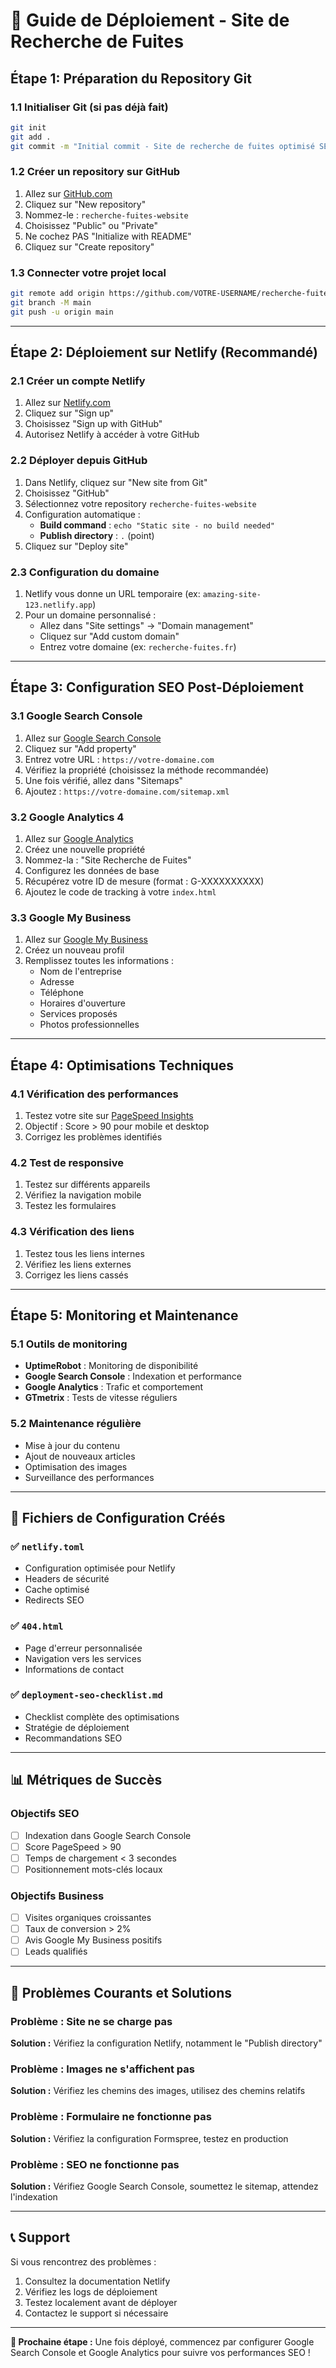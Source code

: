 # 🚀 Guide de Déploiement - Site de Recherche de Fuites

## **Étape 1: Préparation du Repository Git**

### 1.1 Initialiser Git (si pas déjà fait)
```bash
git init
git add .
git commit -m "Initial commit - Site de recherche de fuites optimisé SEO"
```

### 1.2 Créer un repository sur GitHub
1. Allez sur [GitHub.com](https://github.com)
2. Cliquez sur "New repository"
3. Nommez-le : `recherche-fuites-website`
4. Choisissez "Public" ou "Private"
5. Ne cochez PAS "Initialize with README"
6. Cliquez sur "Create repository"

### 1.3 Connecter votre projet local
```bash
git remote add origin https://github.com/VOTRE-USERNAME/recherche-fuites-website.git
git branch -M main
git push -u origin main
```

---

## **Étape 2: Déploiement sur Netlify (Recommandé)**

### 2.1 Créer un compte Netlify
1. Allez sur [Netlify.com](https://netlify.com)
2. Cliquez sur "Sign up"
3. Choisissez "Sign up with GitHub"
4. Autorisez Netlify à accéder à votre GitHub

### 2.2 Déployer depuis GitHub
1. Dans Netlify, cliquez sur "New site from Git"
2. Choisissez "GitHub"
3. Sélectionnez votre repository `recherche-fuites-website`
4. Configuration automatique :
   - **Build command** : `echo "Static site - no build needed"`
   - **Publish directory** : `.` (point)
5. Cliquez sur "Deploy site"

### 2.3 Configuration du domaine
1. Netlify vous donne un URL temporaire (ex: `amazing-site-123.netlify.app`)
2. Pour un domaine personnalisé :
   - Allez dans "Site settings" → "Domain management"
   - Cliquez sur "Add custom domain"
   - Entrez votre domaine (ex: `recherche-fuites.fr`)

---

## **Étape 3: Configuration SEO Post-Déploiement**

### 3.1 Google Search Console
1. Allez sur [Google Search Console](https://search.google.com/search-console)
2. Cliquez sur "Add property"
3. Entrez votre URL : `https://votre-domaine.com`
4. Vérifiez la propriété (choisissez la méthode recommandée)
5. Une fois vérifié, allez dans "Sitemaps"
6. Ajoutez : `https://votre-domaine.com/sitemap.xml`

### 3.2 Google Analytics 4
1. Allez sur [Google Analytics](https://analytics.google.com)
2. Créez une nouvelle propriété
3. Nommez-la : "Site Recherche de Fuites"
4. Configurez les données de base
5. Récupérez votre ID de mesure (format : G-XXXXXXXXXX)
6. Ajoutez le code de tracking à votre `index.html`

### 3.3 Google My Business
1. Allez sur [Google My Business](https://business.google.com)
2. Créez un nouveau profil
3. Remplissez toutes les informations :
   - Nom de l'entreprise
   - Adresse
   - Téléphone
   - Horaires d'ouverture
   - Services proposés
   - Photos professionnelles

---

## **Étape 4: Optimisations Techniques**

### 4.1 Vérification des performances
1. Testez votre site sur [PageSpeed Insights](https://pagespeed.web.dev)
2. Objectif : Score > 90 pour mobile et desktop
3. Corrigez les problèmes identifiés

### 4.2 Test de responsive
1. Testez sur différents appareils
2. Vérifiez la navigation mobile
3. Testez les formulaires

### 4.3 Vérification des liens
1. Testez tous les liens internes
2. Vérifiez les liens externes
3. Corrigez les liens cassés

---

## **Étape 5: Monitoring et Maintenance**

### 5.1 Outils de monitoring
- **UptimeRobot** : Monitoring de disponibilité
- **Google Search Console** : Indexation et performance
- **Google Analytics** : Trafic et comportement
- **GTmetrix** : Tests de vitesse réguliers

### 5.2 Maintenance régulière
- Mise à jour du contenu
- Ajout de nouveaux articles
- Optimisation des images
- Surveillance des performances

---

## **🔧 Fichiers de Configuration Créés**

### ✅ `netlify.toml`
- Configuration optimisée pour Netlify
- Headers de sécurité
- Cache optimisé
- Redirects SEO

### ✅ `404.html`
- Page d'erreur personnalisée
- Navigation vers les services
- Informations de contact

### ✅ `deployment-seo-checklist.md`
- Checklist complète des optimisations
- Stratégie de déploiement
- Recommandations SEO

---

## **📊 Métriques de Succès**

### Objectifs SEO
- [ ] Indexation dans Google Search Console
- [ ] Score PageSpeed > 90
- [ ] Temps de chargement < 3 secondes
- [ ] Positionnement mots-clés locaux

### Objectifs Business
- [ ] Visites organiques croissantes
- [ ] Taux de conversion > 2%
- [ ] Avis Google My Business positifs
- [ ] Leads qualifiés

---

## **🚨 Problèmes Courants et Solutions**

### Problème : Site ne se charge pas
**Solution :** Vérifiez la configuration Netlify, notamment le "Publish directory"

### Problème : Images ne s'affichent pas
**Solution :** Vérifiez les chemins des images, utilisez des chemins relatifs

### Problème : Formulaire ne fonctionne pas
**Solution :** Vérifiez la configuration Formspree, testez en production

### Problème : SEO ne fonctionne pas
**Solution :** Vérifiez Google Search Console, soumettez le sitemap, attendez l'indexation

---

## **📞 Support**

Si vous rencontrez des problèmes :
1. Consultez la documentation Netlify
2. Vérifiez les logs de déploiement
3. Testez localement avant de déployer
4. Contactez le support si nécessaire

---

**🎯 Prochaine étape :** Une fois déployé, commencez par configurer Google Search Console et Google Analytics pour suivre vos performances SEO !
